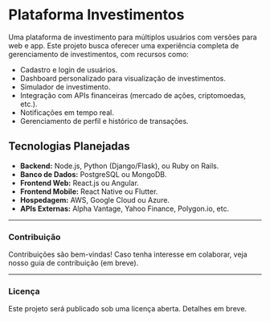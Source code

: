 # Plataforma Investimentos

Uma plataforma de investimento para múltiplos usuários com versões para web e app. Este projeto busca oferecer uma experiência completa de gerenciamento de investimentos, com recursos como:

- Cadastro e login de usuários.
- Dashboard personalizado para visualização de investimentos.
- Simulador de investimento.
- Integração com APIs financeiras (mercado de ações, criptomoedas, etc.).
- Notificações em tempo real.
- Gerenciamento de perfil e histórico de transações.

## Tecnologias Planejadas

- **Backend:** Node.js, Python (Django/Flask), ou Ruby on Rails.
- **Banco de Dados:** PostgreSQL ou MongoDB.
- **Frontend Web:** React.js ou Angular.
- **Frontend Mobile:** React Native ou Flutter.
- **Hospedagem:** AWS, Google Cloud ou Azure.
- **APIs Externas:** Alpha Vantage, Yahoo Finance, Polygon.io, etc.

---

### Contribuição

Contribuições são bem-vindas! Caso tenha interesse em colaborar, veja nosso guia de contribuição (em breve).

---

### Licença

Este projeto será publicado sob uma licença aberta. Detalhes em breve.
